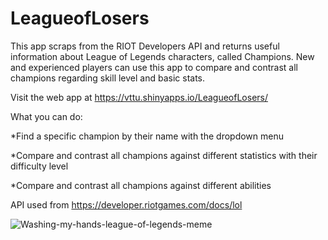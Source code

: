 # LeagueofLosers

This app scraps from the RIOT Developers API and returns useful information about League of Legends characters, called Champions. 
New and experienced players can use this app to compare and contrast all champions regarding skill level and basic stats.

Visit the web app at https://vttu.shinyapps.io/LeagueofLosers/

What you can do: 

*Find a specific champion by their name with the dropdown menu 

*Compare and contrast all champions against different statistics with their difficulty level

*Compare and contrast all champions against different abilities

API used from
https://developer.riotgames.com/docs/lol



![Washing-my-hands-league-of-legends-meme](https://user-images.githubusercontent.com/47163974/131967633-3647f329-a106-4895-8380-337165de5b33.jpg)
